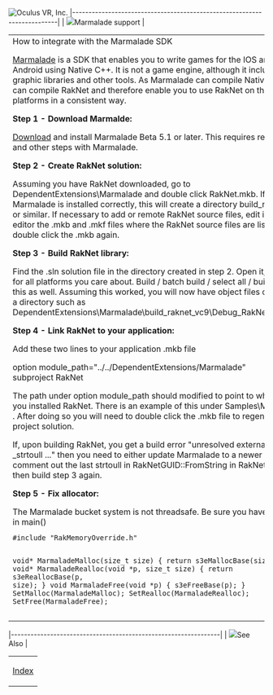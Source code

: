 <span style="background-color: rgb(255, 255, 255);">![Oculus VR, Inc.](RakNet_Icon_Final-copy.jpg)</span>
|-------------------------------------------------------------------------|
| ![](spacer.gif)<span class="RakNetWhiteHeader">Marmalade support</span> |

<table>
<colgroup>
<col width="100%" />
</colgroup>
<tbody>
<tr class="odd">
<td align="left"><span class="RakNetBlueHeader">How to integrate with the Marmalade SDK </span>
<p><a href="http://www.madewithmarmalade.com/">Marmalade</a> is a SDK that enables you to write games for the IOS and Android using Native C++. It is not a game engine, although it includes graphic libraries and other tools. As Marmalade can compile Native C++, it can compile RakNet and therefore enable you to use RakNet on those platforms in a consistent way.</p>
<p><strong>Step 1 - Download Marmalde:</strong></p>
<p><a href="http://www.madewithmarmalade.com/downloads">Download</a> and install Marmalade Beta 5.1 or later. This requires registration and other steps with Marmalade.</p>
<p><strong>Step 2 - Create RakNet solution:</strong></p>
<p>Assuming you have RakNet downloaded, go to DependentExtensions\Marmalade and double click RakNet.mkb. If Marmalade is installed correctly, this will create a directory build_raknet_vc9 or similar. If necessary to add or remote RakNet source files, edit in a text editor the .mkb and .mkf files where the RakNet source files are listed and double click the .mkb again.</p>
<p><strong>Step 3 - Build RakNet library:</strong></p>
<p>Find the .sln solution file in the directory created in step 2. Open it, and build for all platforms you care about. Build / batch build / select all / build will do this as well. Assuming this worked, you will now have object files created in a directory such as DependentExtensions\Marmalade\build_raknet_vc9\Debug_RakNet_vc9_x86</p>
<p><strong>Step 4 - Link RakNet to your application:</strong></p>
<p>Add these two lines to your application .mkb file</p>
<p>option module_path=&quot;../../DependentExtensions/Marmalade&quot;<br /> subproject RakNet</p>
<p>The path under option module_path should modified to point to wherever you installed RakNet. There is an example of this under Samples\Marmalade . After doing so you will need to double click the .mkb file to regenerate your project solution.</p>
<p>If, upon building RakNet, you get a build error &quot;unresolved external symbol _strtoull ...&quot; then you need to either update Marmalade to a newer version, or comment out the last strtoull in RakNetGUID::FromString in RakNetTypes.h, then build step 3 again.</p>
<p><strong>Step 5 - Fix allocator:</strong></p>
The Marmalade bucket system is not threadsafe. Be sure you have this code in main()
<pre><code>#include &quot;RakMemoryOverride.h&quot;

void* MarmaladeMalloc(size_t size)
{
    return s3eMallocBase(size);
}
void* MarmaladeRealloc(void *p, size_t size)
{
    return s3eReallocBase(p, size);
}
void MarmaladeFree(void *p)
{
    s3eFreeBase(p);
}
SetMalloc(MarmaladeMalloc);
SetRealloc(MarmaladeRealloc);
SetFree(MarmaladeFree);</code></pre></td>
</tr>
</tbody>
</table>

|----------------------------------------------------------------|
| ![](spacer.gif)<span class="RakNetWhiteHeader">See Also</span> |

<table>
<colgroup>
<col width="100%" />
</colgroup>
<tbody>
<tr class="odd">
<td align="left"><p><a href="index.html">Index</a></p></td>
</tr>
</tbody>
</table>
